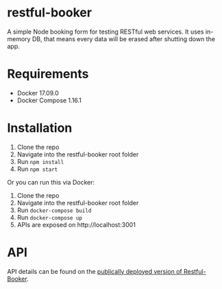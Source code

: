 # restful-booker
A simple Node booking form for testing RESTful web services.
It uses in-memory DB, that means every data will be erased after shutting down the app.

# Requirements
- Docker 17.09.0
- Docker Compose 1.16.1

# Installation
1. Clone the repo
2. Navigate into the restful-booker root folder
3. Run ```npm install```
4. Run ```npm start```
 
Or you can run this via Docker:
1. Clone the repo
2. Navigate into the restful-booker root folder
3. Run ```docker-compose build```
4. Run ```docker-compose up```
5. APIs are exposed on http://localhost:3001

# API
API details can be found on the [publically deployed version of Restful-Booker](https://restful-booker.herokuapp.com/).
